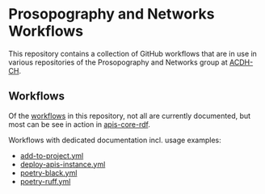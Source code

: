 # Prosopography and Networks Workflows

This repository contains a collection of GitHub workflows that are in use in
various repositories of the Prosopography and Networks group at 
[ACDH-CH](https://github.com/acdh-oeaw).

## Workflows

Of the [workflows](.github/workflows) in this repository, not all are
currently documented, but most can be see in action in [apis-core-rdf](https://github.com/acdh-oeaw/apis-core-rdf/actions).

Workflows with dedicated documentation incl. usage examples:

* [add-to-project.yml](docs/add-to-project.md)
* [deploy-apis-instance.yml](docs/deploy-apis-instance.md)
* [poetry-black.yml](docs/poetry-black.md)
* [poetry-ruff.yml](docs/poetry-ruff.md)
